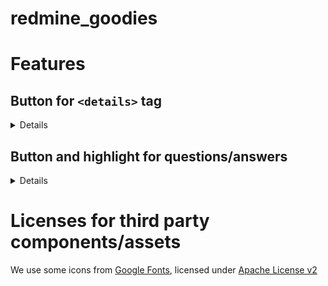 # redmine_goodies

# Features

## Button for `<details>` tag

<details>

Simple version:

![](img-readme/details1.png)

Version w/ custom text for expand/collapse:

![](img-readme/details2.png)

You can select an existing section, and it will be wrapped in `<details>`.

![](img-readme/details3.png)

![](img-readme/details4.png)

And by the way, this is how it's rendered. `<details>` is a standard HTML tag; it's not our invention. You can use it anywhere in HTML and/or Markdown. In other programs as well, e.g. GitHub, etc. We use this tag even for this `README.md` that you are currently reading 🙂.

![](img-readme/details5.png)

</details>

## Button and highlight for questions/answers

<details>

### Add questions

<table>
    <tr>
        <td>Fig 1</td>
        <td>Fig 2</td>
    </tr>
    <tr>
        <td>

![](img-readme/questions1.png)
        </td>
        <td>

![](img-readme/questions2.png)
        </td>
    </tr>
    <tr>
        <td colspan="2">Fig 3</td>
    </tr>
    <tr>
        <td colspan="2">

![](img-readme/questions3.png)

Questions w/o answer are in *yellow*.
        </td>
    </tr>
</table>

In our company we leverage this plugin and:
* we have a scheduled task (written in TS / [deno](https://deno.com/))
* that uses the API to check if the questions are answered
* and if not, it sends reminders.

### Answer to questions

<table>
    <tr>
        <td>Fig 1</td>
        <td>Fig 2</td>
    </tr>
    <tr>
        <td>

![](img-readme/questions4.png)
        </td>
        <td>

![](img-readme/questions5.png)

Will switch the issue in edit mode and add the macro.
        </td>
    </tr>
    <tr>
        <td colspan="2">Fig 3</td>
    </tr>
    <tr>
        <td colspan="2">

![](img-readme/questions6.png)

If the issue is in edit mode, it will append the macro, to the existing note (at cursor position)
        </td>
    </tr>
    <tr>
        <td colspan="2">Fig 4</td>
    </tr>
    <tr>
        <td colspan="2">

![](img-readme/questions7.png)

The answers are in *green*. The answered questions switched from *yellow* to *blue*. 

Questions and answers are cross linked; click on *#note-???* to navigate between them.
        </td>
    </tr>
    <tr>
        <td colspan="2">Fig 5</td>
    </tr>
    <tr>
        <td colspan="2">

![](img-readme/questions8.png)

A question can have multiple answers.
        </td>
    </tr>    
</table>

## Limitation

1/ WHEN a question is on page 1 of a **forum** AND the answer is on page 2, THEN the cross-linking between them will not work properly.

![](img-readme/question_forum.png)

![](img-readme/answer_forum.png)

Even if the question has an answer, it is not marked as answered. Also, when you click on the link to the question from the answer, nothing happens.

</details>

# Licenses for third party components/assets

We use some icons from [Google Fonts](https://fonts.google.com/icons), licensed under [Apache License v2](https://www.apache.org/licenses/LICENSE-2.0.html)